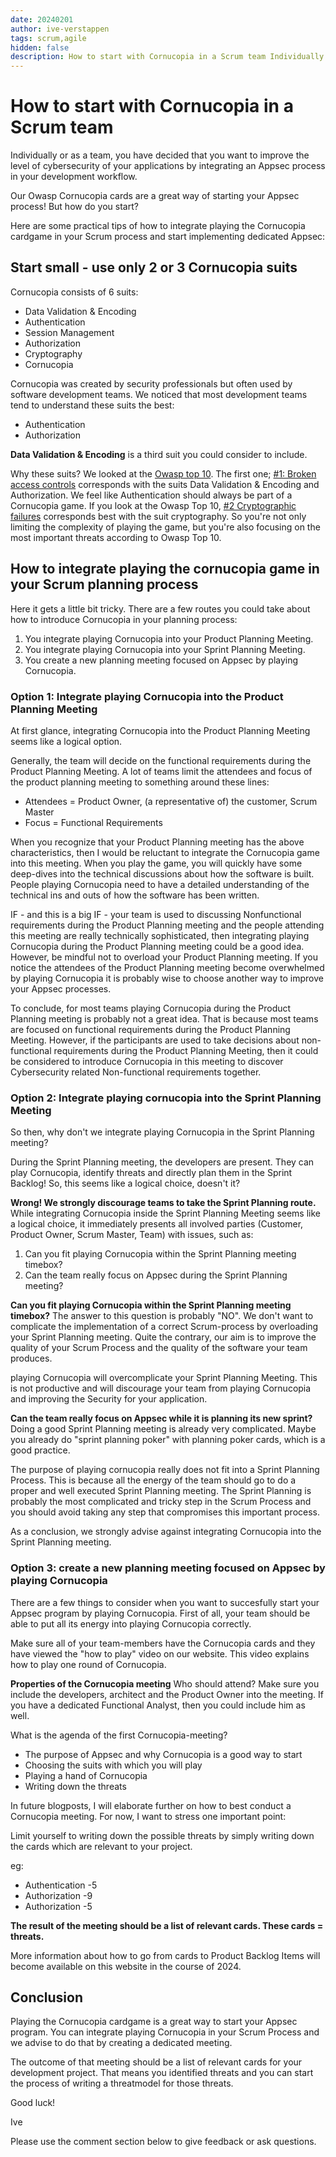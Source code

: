 ```yaml
---
date: 20240201
author: ive-verstappen
tags: scrum,agile
hidden: false
description: How to start with Cornucopia in a Scrum team Individually or as a team, you have decided that you want to improve the level of cybersecurity of your applications by integrating an Appsec process in your development workflow.
---
```


# How to start with Cornucopia in a Scrum team
Individually or as a team, you have decided that you want to improve the level of cybersecurity of your applications by integrating an Appsec process in your development workflow.

Our Owasp Cornucopia cards are a great way of starting your Appsec process!  But how do you start?

Here are some practical tips of how to integrate playing the Cornucopia cardgame in your Scrum process and start implementing dedicated Appsec:

## Start small - use only 2 or 3 Cornucopia suits

Cornucopia consists of 6 suits:
- Data Validation & Encoding
- Authentication
- Session Management
- Authorization
- Cryptography
- Cornucopia

Cornucopia was created by security professionals but often used by software development teams.  We noticed that most development teams tend to understand these suits the best:
- Authentication
- Authorization

**Data Validation & Encoding** is a third suit you could consider to include.

Why these suits?  We looked at the [Owasp top 10](/taxonomy/OWASP-top-10).  The first one; [#1: Broken access controls](/taxonomy/OWASP-top-10/01-broken-access-controls) corresponds with the suits Data Validation & Encoding and Authorization.  We feel like Authentication should always be part of a Cornucopia game.  If you look at the Owasp Top  10, [#2 Cryptographic failures](/taxonomy/OWASP-top-10/02-cryptographic-failures) corresponds best with the suit cryptography.  So you're not only limiting the complexity of playing the game, but you're also focusing on the most important threats according to Owasp Top 10.

## How to integrate playing the cornucopia game in your Scrum planning process

Here it gets a little bit tricky.  There are a few routes you could take about how to introduce Cornucopia in your planning process:

1. You integrate playing Cornucopia into your Product Planning Meeting.
2. You integrate playing Cornucopia into your Sprint Planning Meeting.
3. You create a new planning meeting focused on Appsec by playing Cornucopia.

### Option 1: Integrate playing Cornucopia into the Product Planning Meeting
At first glance, integrating Cornucopia into the Product Planning Meeting seems like a logical option.  

Generally, the team will decide on the functional requirements during the Product Planning Meeting.  A lot of teams limit the attendees and focus of the product planning meeting to something around these lines:

- Attendees = Product Owner, (a representative of) the customer, Scrum Master
- Focus = Functional Requirements

When you recognize that your Product Planning meeting has the above characteristics, then I would be reluctant to integrate the Cornucopia game into this meeting.  When you play the game, you will quickly have some deep-dives into the technical discussions about how the software is built.  People playing Cornucopia need to have a detailed understanding of the technical ins and outs of how the software has been written.

IF - and this is a big IF - your team is used to discussing Nonfunctional requirements during the Product Planning meeting and the people attending this meeting are really technically sophisticated, then integrating playing Cornucopia during the Product Planning meeting could be a good idea.  However, be mindful not to overload your Product Planning meeting.  If you notice the attendees of the Product Planning meeting become overwhelmed by playing Cornucopia it is probably wise to choose another way to improve your Appsec processes.

To conclude, for most teams playing Cornucopia during the Product Planning meeting is probably not a great idea.  That is because most teams are focused on functional requirements during the Product Planning Meeting.  However, if the participants are used to take decisions about non-functional requirements during the Product Planning Meeting, then it could be considered to introduce Cornucopia in this meeting to discover Cybersecurity related Non-functional requirements together.  

### Option 2: Integrate playing cornucopia into the Sprint Planning Meeting
So then, why don't we integrate playing Cornucopia in the Sprint Planning meeting?

During the Sprint Planning meeting, the developers are present.  They can play Cornucopia, identify threats and directly plan them in the Sprint Backlog!  So, this seems like a logical choice, doesn't it?

**Wrong!  We strongly discourage teams to take the Sprint Planning route.**
While integrating Cornucopia inside the Sprint Planning Meeting seems like a logical choice, it immediately presents all involved parties (Customer, Product Owner, Scrum Master, Team) with issues, such as:
1. Can you fit playing Cornucopia within the Sprint Planning meeting timebox?
2. Can the team really focus on Appsec during the Sprint Planning meeting?

**Can you fit playing Cornucopia within the Sprint Planning meeting timebox?**
The answer to this question is probably "NO".  We don't want to complicate the implementation of a correct Scrum-process by overloading your Sprint Planning meeting.  Quite the contrary, our aim is to improve the quality of your Scrum Process and the quality of the software your team produces.

playing Cornucopia will overcomplicate your Sprint Planning Meeting.  This is not productive and will discourage your team from playing Cornucopia and improving the Security for your application.

**Can the team really focus on Appsec while it is planning its new sprint?**
Doing a good Sprint Planning meeting is already very complicated.  Maybe you already do "sprint planning poker" with planning poker cards, which is a good practice.   

The purpose of playing cornucopia really does not fit into a Sprint Planning Process.  This is because all the energy of the team should go to do a proper and well executed Sprint Planning meeting.  The Sprint Planning is probably the most complicated and tricky step in the Scrum Process and you should avoid taking any step that compromises this important process.

As a conclusion, we strongly advise against integrating Cornucopia into the Sprint Planning meeting.

### Option 3: create a new planning meeting focused on Appsec by playing Cornucopia
There are a few things to consider when you want to succesfully start your Appsec program by playing Cornucopia.  First of all, your team should be able to put all its energy into playing Cornucopia correctly.

Make sure all of your team-members have the Cornucopia cards and they have viewed the "how to play" video on our website.  This video explains how to play one round of Cornucopia.

**Properties of the Cornucopia meeting**
Who should attend?
Make sure you include the developers, architect and the Product Owner into the meeting.  If you have a dedicated Functional Analyst, then you could include him as well.

What is the agenda of the first Cornucopia-meeting?
- The purpose of Appsec and why Cornucopia is a good way to start
- Choosing the suits with which you will play
- Playing a hand of Cornucopia
- Writing down the threats
	
In future blogposts, I will elaborate further on how to best conduct a Cornucopia meeting.  For now, I want to stress one important point:

Limit yourself to writing down the possible threats by simply writing down the cards which are relevant to your project.

eg: 
- Authentication -5
- Authorization -9
- Authorization -5

**The result of the meeting should be a list of relevant cards.  These cards = threats.**  

More information about how to go from cards to Product Backlog Items will become available on this website in the course of 2024.

## Conclusion
Playing the Cornucopia cardgame is a great way to start your Appsec program.  You can integrate playing Cornucopia in your Scrum Process and we advise to do that by creating a dedicated meeting.  

The outcome of that meeting should be a list of relevant cards for your development project.  That means you identified threats and you can start the process of writing a threatmodel for those threats.

Good luck!

Ive

Please use the comment section below to give feedback or ask questions.